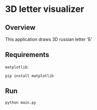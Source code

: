 # 3D letter visualizer

## Overview

This application draws 3D russian letter 'Б'

## Requirements

`matplotlib`:

```shell
pip install matplotlib
```
## Run

```shell
python main.py
```
